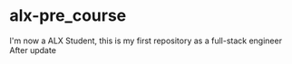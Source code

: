 # alx-pre_course
I'm now a ALX Student, this is my first repository as a full-stack engineer
After update
